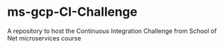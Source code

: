 # ms-gcp-CI-Challenge
A repository to host the Continuous Integration Challenge from School of Net microservices course

